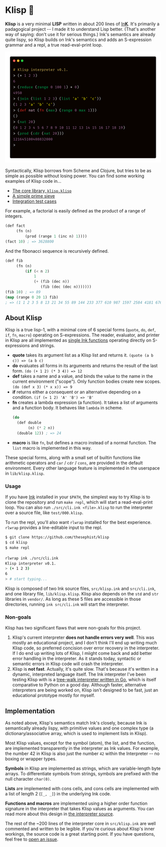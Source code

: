# Klisp 🐍

**Klisp** is a very minimal **LISP** written in about 200 lines of [In**K**](https://dotink.co). It's primarily a padagogical project -- I made it to understand Lisp better. (That's another way of saying: don't use it for serious things.) Ink's semantics are already quite lispy, so Klisp builds on Ink's semantics and adds an S-expression grammar and a repl, a true read-eval-print loop.

![Examples in a Klisp repl](docs/term.png)

Syntactically, Klisp borrows from Scheme and Clojure, but tries to be as simple as possible without losing power. You can find some working examples of Klisp code in...

- [The core library, `klisp.klisp`](lib/klisp.klisp)
- [A simple prime sieve](test/003.klisp)
- [Integration test cases](test/)

For example, a factorial is easily defined as the product of a range of integers.

```lisp
(def fact
     (fn (n)
         (prod (range 1 (inc n) 1))))
(fact 10) ; => 3628800
```

And the fibonacci sequence is recursively defined.

```lisp
(def fib
     (fn (n)
         (if (< n 2)
             1
             (+ (fib (dec n))
                (fib (dec (dec n)))))))
(fib 10) ; => 89
(map (range 0 20 1) fib)
; => (1 1 2 3 5 8 13 21 34 55 89 144 233 377 610 987 1597 2584 4181 6765)
```

## About Klisp

Klisp is a true lisp-1, with a minimal core of 6 special forms (`quote`, `do`, `def`, `if`, `fn`, `macro`) operating on S-expressions. The reader, evaluator, and printer in Klisp are all implemented as [single Ink functions](src/klisp.ink) operating directly on S-expressions and strings.

- **quote** takes its argument list as a Klisp list and returns it. `(quote (a b c)) => (a b c)`
- **do** evaluates all forms in its arguments and returns the result of the last form. `(do (+ 1 2) (* 3 4)) => 12`
- **def** takes a name and a value, and binds the value to the name in the current environment ("scope"). Only function bodies create new scopes. `(do (def x 3) (* x x)) => 9`
- **if** returns either a consequent or an alternative depending on a condition. `(if (= 1 2) 'A' 'B') => 'B'`
- **fn** creates a lambda expression (a function). It takes a list of arguments and a function body. It behaves like `lambda` in scheme.
    ```lisp
    (do
      (def double
           (n) (* 2 n))
      (double 12)) ; => 24
    ```
- **macro** is like `fn`, but defines a macro instead of a normal function. The `list` macro is implemented in this way.

These special forms, along with a small set of builtin functions like arithmetic operators and `car` / `cdr` / `cons`, are provided in the default environment. Every other language feature is implemented in the userspace in `lib/klisp.klisp`.

### Usage

If you have [Ink](https://dotink.co) installed in your `$PATH`, the simplest way to try Klisp is to clone the repository and run `make repl`, which will start a read-eval-print loop. You can also run `./src/cli.ink <file>.klisp` to run the interpreter over a source file, like `test/000.klisp`.

To run the repl, you'll also want `rlwrap` installed for the best experience. `rlwrap` provides a line-editable input to the repl.

```sh
$ git clone https://github.com/thesephist/klisp
$ cd klisp
$ make repl

rlwrap ink ./src/cli.ink
Klisp interpreter v0.1.
> (+ 1 2 3)
6
> # start typing...
```

Klisp is composed of two Ink source files, `src/klisp.ink` and `src/cli.ink`, and one library file, `lib/klisp.klisp`. Klisp also depends on the `std` and `str` libraries in `vendor/`. As long as these 5 files are accessible in those directories, running `ink src/cli.ink` will start the interpreter.

### Non-goals

Klisp has two significant flaws that were non-goals for this project.

1. Klisp's current interpreter **does not handle errors very well**. This was mostly an educational project, and I don't think I'll end up writing much Klisp code, so preferred concision over error recovery in the interpreter. If I do end up writing lots of Klisp, I miight come back and add better error handling in the interpreter. As it stands today, syntactic or semantic errors in Klisp code will crash the interpreter.
2. Klisp is **not fast**. Actually, it's quite slow. That's because it's written in a dynamic, interpreted language itself. The Ink interpreter I've been testing Klisp with is a [tree-walk interpreter written in Go](https://dotink.co), which is itself comparative to Python on a good day. Although faster, alternative interpreters are being worked on, Klisp isn't designed to be fast, just an educational prototype mostly for myself.

## Implementation

As noted above, Klisp's semantics match Ink's closely, because Ink is semantically already lispy, with primitive values and one complex type (a dictionary/associative array, which is used to implement lists in Klisp).

Most Klisp values, except for the symbol (atom), the list, and the function, are implemented transparently in the interpreter as Ink values. For example, the number 42 in Klisp is also just the number `42` within the Interpreter -- no boxing or wrapper types.

**Symbols** in Klisp are implemented as strings, which are variable-length byte arrays. To differentiate symbols from strings, symbols are prefixed with the null character `char(0)`.

**Lists** are implemented with cons cells, and cons cells are implemented with a list of length 2 (`[_, _]`) in the underlying Ink code.

**Functions and macros** are implemented using a higher order function signature in the interpreter that takes Klisp values as arguments. You can read more about this design in [the interpreter source](https://github.com/thesephist/klisp/blob/main/src/klisp.ink#L172).

The rest of the ~200 lines of the interpreter core in `src/klisp.ink` are well commented and written to be legible. If you're curious about Klisp's inner workings, the source code is a great starting point. If you have questions, feel free to [open an issue](https://github.com/thesephist/klisp/issues).
